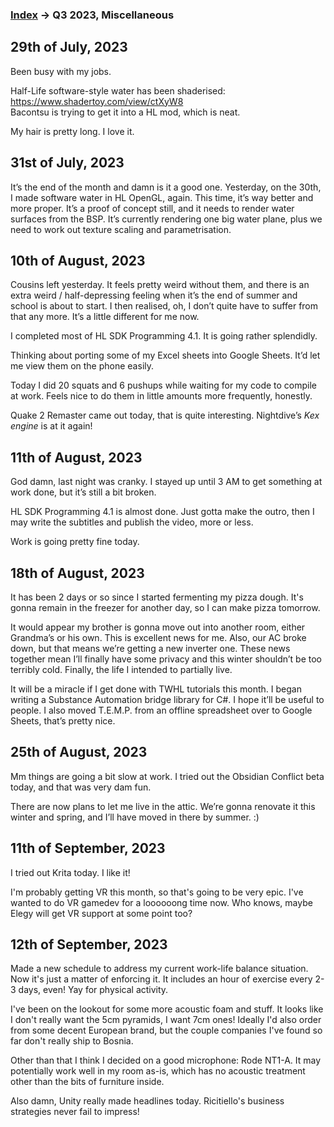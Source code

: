 
### [Index](../README.md) -> Q3 2023, Miscellaneous

## 29th of July, 2023
Been busy with my jobs.

Half-Life software-style water has been shaderised: https://www.shadertoy.com/view/ctXyW8  
Bacontsu is trying to get it into a HL mod, which is neat.

My hair is pretty long. I love it.

## 31st of July, 2023
It’s the end of the month and damn is it a good one. Yesterday, on the 30th, I made software water in HL OpenGL, again. This time, it’s way better and more proper. It’s a proof of concept still, and it needs to render water surfaces from the BSP. It’s currently rendering one big water plane, plus we need to work out texture scaling and parametrisation.

## 10th of August, 2023
Cousins left yesterday. It feels pretty weird without them, and there is an extra weird / half-depressing feeling when it’s the end of summer and school is about to start. I then realised, oh, I don’t quite have to suffer from that any more. It’s a little different for me now.

I completed most of HL SDK Programming 4.1. It is going rather splendidly.

Thinking about porting some of my Excel sheets into Google Sheets. It’d let me view them on the phone easily.

Today I did 20 squats and 6 pushups while waiting for my code to compile at work. Feels nice to do them in little amounts more frequently, honestly.

Quake 2 Remaster came out today, that is quite interesting. Nightdive’s *Kex engine* is at it again!

## 11th of August, 2023
God damn, last night was cranky. I stayed up until 3 AM to get something at work done, but it’s still a bit broken.

HL SDK Programming 4.1 is almost done. Just gotta make the outro, then I may write the subtitles and publish the video, more or less.

Work is going pretty fine today.

## 18th of August, 2023
It has been 2 days or so since I started fermenting my pizza dough. It's gonna remain in the freezer for another day, so I can make pizza tomorrow.

It would appear my brother is gonna move out into another room, either Grandma’s or his own. This is excellent news for me. Also, our AC broke down, but that means we’re getting a new inverter one. These news together mean I’ll finally have some privacy and this winter shouldn’t be too terribly cold. Finally, the life I intended to partially live.

It will be a miracle if I get done with TWHL tutorials this month. I began writing a Substance Automation bridge library for C#. I hope it’ll be useful to people. I also moved T.E.M.P. from an offline spreadsheet over to Google Sheets, that’s pretty nice.

## 25th of August, 2023
Mm things are going a bit slow at work. I tried out the Obsidian Conflict beta today, and that was very dam fun.

There are now plans to let me live in the attic. We’re gonna renovate it this winter and spring, and I’ll have moved in there by summer. :)

## 11th of September, 2023

I tried out Krita today. I like it!

I'm probably getting VR this month, so that's going to be very epic. I've wanted to do VR gamedev for a loooooong time now. Who knows, maybe Elegy will get VR support at some point too?

## 12th of September, 2023

Made a new schedule to address my current work-life balance situation. Now it's just a matter of enforcing it. It includes an hour of exercise every 2-3 days, even! Yay for physical activity.

I've been on the lookout for some more acoustic foam and stuff. It looks like I don't really want the 5cm pyramids, I want 7cm ones! Ideally I'd also order from some decent European brand, but the couple companies I've found so far don't really ship to Bosnia.

Other than that I think I decided on a good microphone: Rode NT1-A. It may potentially work well in my room as-is, which has no acoustic treatment other than the bits of furniture inside.

Also damn, Unity really made headlines today. Ricitiello's business strategies never fail to impress!
